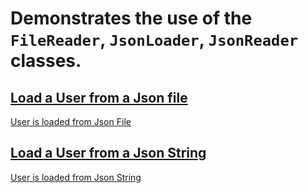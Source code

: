 # Demonstrates the use of the `FileReader`, `JsonLoader`, `JsonReader` classes.  

## [Load a User from a Json file](-)
[User is loaded from Json File](- "c:assertTrue=loadJsonFile()")

## [Load a User from a Json String](-)
[User is loaded from Json String](- "c:assertTrue=loadJsonString()")

